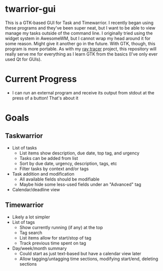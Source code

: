 # twarrior-gui
This is a GTK-based GUI for Task and Timewarrior. I recently began using these programs and they've been super neat, 
but I want to be able to view manage my tasks outside of the command line. I originally tried using the widget 
system in AwesomeWM, but I cannot wrap my head around it for some reason. Might give it another go in the future. 
With GTK, though, this program is more portable. As with my [ray tracer][ray-tracer] project, this repository will 
really serve me for everything as I learn GTK from the basics (I've only ever used Qt for GUIs).
# Current Progress
* I can run an external program and receive its output from stdout at the press of a button! That's about it 
# Goals
## Taskwarrior
* List of tasks
  * List items show description, due date, top tag, and urgency
  * Tasks can be added from list
  * Sort by due date, urgency, description, tags, etc
  * Filter tasks by context and/or tags 
* Task addition and modification
  * All available fields should be modifiable
  * Maybe hide some less-used fields under an "Advanced" tag
* Calendar/deadline view
## Timewarrior 
* Likely a lot simpler 
* List of tags
  * Show currently running (if any) at the top
  * Tag search
  * List items allow for start/stop of tag
  * Track previous time spent on tag 
* Day/week/month summary
  * Could start as just text-based but have a calendar view later
  * Allow tagging/untagging time sections, modifying start/end, deleting sections
 
[ray-tracer]: https://github.com/anivelle/misc-projects/tree/main/ray-tracing
